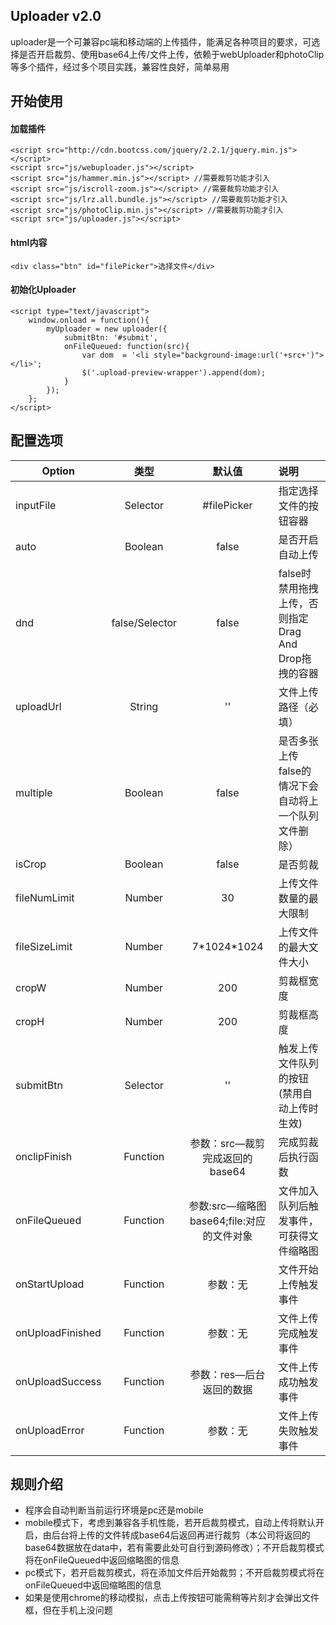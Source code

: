 ## Uploader v2.0
uploader是一个可兼容pc端和移动端的上传插件，能满足各种项目的要求，可选择是否开启裁剪、使用base64上传/文件上传，依赖于webUploader和photoClip等多个插件，经过多个项目实践，兼容性良好，简单易用
## 开始使用
#### 加载插件

```
<script src="http://cdn.bootcss.com/jquery/2.2.1/jquery.min.js"></script>
<script src="js/webuploader.js"></script>
<script src="js/hammer.min.js"></script> //需要裁剪功能才引入
<script src="js/iscroll-zoom.js"></script> //需要裁剪功能才引入
<script src="js/lrz.all.bundle.js"></script> //需要裁剪功能才引入
<script src="js/photoClip.min.js"></script> //需要裁剪功能才引入
<script src="js/uploader.js"></script>
```
#### html内容
```
<div class="btn" id="filePicker">选择文件</div>
```
#### 初始化Uploader

```
<script type="text/javascript">
    window.onload = function(){
        myUploader = new uploader({
            submitBtn: '#submit',
            onFileQueued: function(src){
            	var dom  = '<li style="background-image:url('+src+')"></li>';
            	$('.upload-preview-wrapper').append(dom);
            }    			
        });
	};
</script>
```

## 配置选项

| Option | 类型 | 默认值 | 说明 |
| ------------- |:-------------:|:-------------:| :-------------|
inputFile | Selector | #filePicker | 指定选择文件的按钮容器 |
auto | Boolean | false | 是否开启自动上传 |
dnd | false/Selector | false | false时禁用拖拽上传，否则指定Drag And Drop拖拽的容器 |
uploadUrl | String | '' | 文件上传路径（必填） |
multiple | Boolean | false | 是否多张上传  false的情况下会自动将上一个队列文件删除） |
isCrop | Boolean | false | 是否剪裁 |
fileNumLimit | Number | 30 | 上传文件数量的最大限制 |
fileSizeLimit | Number | 7\*1024\*1024 | 上传文件的最大文件大小 |
cropW | Number | 200 | 剪裁框宽度 |
cropH | Number | 200 | 剪裁框高度 |
submitBtn | Selector | '' | 触发上传文件队列的按钮(禁用自动上传时生效) |
onclipFinish | Function | 参数：src—裁剪完成返回的base64 | 完成剪裁后执行函数
onFileQueued | Function | 参数:src—缩略图base64;file:对应的文件对象 |  文件加入队列后触发事件，可获得文件缩略图
onStartUpload | Function | 参数：无 | 文件开始上传触发事件
onUploadFinished | Function | 参数：无 | 文件上传完成触发事件
onUploadSuccess | Function | 参数：res—后台返回的数据 | 文件上传成功触发事件
onUploadError | Function | 参数：无 | 文件上传失败触发事件
## 规则介绍
-  程序会自动判断当前运行环境是pc还是mobile
-  mobile模式下，考虑到兼容各手机性能，若开启裁剪模式，自动上传将默认开启，由后台将上传的文件转成base64后返回再进行裁剪（本公司将返回的base64数据放在data中，若有需要此处可自行到源码修改）；不开启裁剪模式将在onFileQueued中返回缩略图的信息
-  pc模式下，若开启裁剪模式，将在添加文件后开始裁剪；不开启裁剪模式将在onFileQueued中返回缩略图的信息
-  如果是使用chrome的移动模拟，点击上传按钮可能需稍等片刻才会弹出文件框，但在手机上没问题

